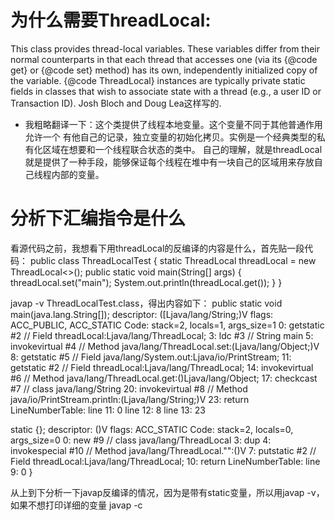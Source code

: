 # 为什么需要ThreadLocal:
  This class provides thread-local variables.  These variables differ from
  their normal counterparts in that each thread that accesses one (via its
  {@code get} or {@code set} method) has its own, independently initialized
  copy of the variable.  {@code ThreadLocal} instances are typically private
  static fields in classes that wish to associate state with a thread (e.g.,
  a user ID or Transaction ID).
 Josh Bloch and Doug Lea这样写的.
 * 我粗略翻译一下：这个类提供了线程本地变量。这个变量不同于其他普通作用允许一个
 有他自己的记录，独立变量的初始化拷贝。实例是一个经典类型的私有化区域在想要和一个线程联合状态的类中。
 自己的理解，就是threadLocal就是提供了一种手段，能够保证每个线程在堆中有一块自己的区域用来存放自己线程内部的变量。

# 分析下汇编指令是什么
看源代码之前，我想看下用threadLocal的反编译的内容是什么，首先贴一段代码：
public class ThreadLocalTest {
  static ThreadLocal<String> threadLocal = new ThreadLocal<>();
  public static void main(String[] args) {
    threadLocal.set("main");
    System.out.println(threadLocal.get());
  }
}

javap -v ThreadLocalTest.class，得出内容如下：
public static void main(java.lang.String[]);
    descriptor: ([Ljava/lang/String;)V
    flags: ACC_PUBLIC, ACC_STATIC
    Code:
      stack=2, locals=1, args_size=1
         0: getstatic     #2                  // Field threadLocal:Ljava/lang/ThreadLocal;
         3: ldc           #3                  // String main
         5: invokevirtual #4                  // Method java/lang/ThreadLocal.set:(Ljava/lang/Object;)V
         8: getstatic     #5                  // Field java/lang/System.out:Ljava/io/PrintStream;
        11: getstatic     #2                  // Field threadLocal:Ljava/lang/ThreadLocal;
        14: invokevirtual #6                  // Method java/lang/ThreadLocal.get:()Ljava/lang/Object;
        17: checkcast     #7                  // class java/lang/String
        20: invokevirtual #8                  // Method java/io/PrintStream.println:(Ljava/lang/String;)V
        23: return
      LineNumberTable:
        line 11: 0
        line 12: 8
        line 13: 23

  static {};
    descriptor: ()V
    flags: ACC_STATIC
    Code:
      stack=2, locals=0, args_size=0
         0: new           #9                  // class java/lang/ThreadLocal
         3: dup
         4: invokespecial #10                 // Method java/lang/ThreadLocal."<init>":()V
         7: putstatic     #2                  // Field threadLocal:Ljava/lang/ThreadLocal;
        10: return
      LineNumberTable:
        line 9: 0
}

从上到下分析一下javap反编译的情况，因为是带有static变量，所以用javap -v，如果不想打印详细的变量 javap -c


